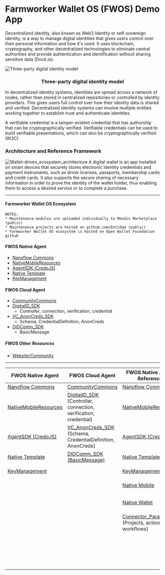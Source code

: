 # Farmworker Wallet OS (FWOS) Demo App
Decentralized identity, also known as Web3 Identity or self-sovereign identity, is a way to manage digital identities that gives users control over their personal information and how it's used. It uses blockchain, cryptography, and other decentralized technologies to eliminate central authorities and provide authentication and identification without sharing sensitive data (Dock.io).

![Three-party digital identity model](https://github.com/Entidad/fwos-demo-app/assets/87044489/5b6a8c9c-79b2-4aa4-b68c-4008c8e6b2a4)
### <center>Three-party digital identity model</center>

In decentralized identity systems, identities are spread across a network of nodes, rather than stored in centralized repositories or controlled by identity providers. This gives users full control over how their identity data is shared and verified.
Decentralized identity systems can involve multiple entities working together to establish trust and authenticate identities. 

A verifiable credential is a tamper-evident credential that has authorship that can be cryptographically verified. Verifiable credentials can be used to build verifiable presentations, which can also be cryptographically verified (W3C).

### Architecture and Reference Framework
![Wallet-driven_ecosystem_architecture](https://github.com/Entidad/fwos-demo-app/assets/87044489/a049327d-809b-4f13-b8fc-3feab3d2e9de)
A digital wallet is an app installed on smart devices that securely stores electronic identity credentials and payment instruments, such as driver licenses, passports, membership cards and credit cards. It also supports the secure sharing of necessary information in order to prove the identity of the wallet holder, thus enabling them to access a desired service or to complete a purchase.

---
#### Farmworker Wallet OS Ecosystem

~~~
NOTES:
* Maintenance modules are uploaded individually to Mendix Marketplace (public)
* Maintenance projects are hosted on github.com/Entidad (public)
* Farmworker Wallet OS ecosystem is hosted on Open Wallet Foundation github
~~~

#### FWOS Native Agent
* [Nanoflow Commons](https://marketplace.mendix.com/link/component/109515)
* [NativeMobileResources](https://marketplace.mendix.com/link/component/109513)
* [AgentSDK (CredoJS)](FWOSNativeCore/Agent_SDK)
* [Native Template](FWOS_Native_Template/Native_Template)
* [KeyManagement](KeyManagement)
  
#### FWOS Cloud Agent
* [CommunityCommons](https://marketplace.mendix.com/link/component/170)
* [DigitalID_SDK](FWOS_Cloud_Agent_Core/DigitalID_SDK)
  * Controller, connection, verification, credential
* [VC_AnonCreds_SDK](FWOS_Cloud_Agent_Core/VCAnonCreds_SDK)
  * Schema, CredentialDefinition, AnonCreds
* [DIDComm_SDK](FWOS_Cloud_Agent_DIDComm/DIDComm_SDK)
  * BasicMessage

##### FWOS Other Resources
* [Website/Community](Website/Community)

----

| FWOS Native Agent | FWOS Cloud Agent | FWOS Native Agent Reference | FWOS Cloud Agent Reference| FWOS Other Resources |
| ------------- |-------------|-----|-----|------|
| [Nanoflow Commons](https://marketplace.mendix.com/link/component/109515) | [CommunityCommons](https://marketplace.mendix.com/link/component/170) | [Nanoflow Commons](https://marketplace.mendix.com/link/component/109515) | [CommunityCommons](https://marketplace.mendix.com/link/component/170)| [Website/Community](Website/Community) |
| [NativeMobileResources](https://marketplace.mendix.com/link/component/109513) | [DigitalID_SDK](FWOS_Cloud_Agent_Core/DigitalID_SDK) (Controller, connection, verification, credential)| [NativeMobileResources](https://marketplace.mendix.com/link/component/109513) |[DigitalID_SDK](FWOS_Cloud_Agent_Core/DigitalID_SDK) (Controller, connection, verification, credential)|
| [AgentSDK (CredoJS)](FWOSNativeCore/Agent_SDK)  | [VC_AnonCreds_SDK](FWOS_Cloud_Agent_Core/VCAnonCreds_SDK) (Schema, CredentialDefinition, AnonCreds) | [AgentSDK (CredoJS)](FWOSNativeCore/Agent_SDK) | [VC_AnonCreds_SDK](FWOS_Cloud_Agent_Core/VCAnonCreds_SDK) (Schema, CredentialDefinition, AnonCreds) | 
| [Native Template](FWOS_Native_Template/Native_Template) | [DIDComm_SDK (BasicMessage)](FWOS_Cloud_Agent_DIDComm/DIDComm_SDK) | [Native Template](FWOS_Native_Agent_Reference/Native_Template)| [DIDComm_SDK (BasicMessage)](FWOS_Cloud_Agent_DIDComm/DIDComm_SDK) |
| [KeyManagement](KeyManagement) | | [KeyManagement](KeyManagement) | [DIDComm_MediaSharing (Surveys)](FWOS_Cloud_Agent_DIDComm/DIDComm_MediaSharing) |
| | | [Native Mobile](FWOS_Native_Agent_Reference/Native_Mobile) | [DIDComm_Questionnaire (Surveys)](FWOS_Cloud_Agent_DIDComm/DIDComm_Questionnaire) |
| | | [Native Wallet](FWOS_Native_Agent_Reference/Native_Wallet) | [Connector_Paradym](Paradym/Connector_Paradym) (Projects, actions, workflows) |
| | | [Connector_Paradym](Paradym/Connector_Paradym) (Projects, actions, workflows) | [Pusher]([FWOS_Native_Agent_Reference/Native_Mobile](https://marketplace.mendix.com/link/component/107957)) |
| | | | [Encryption](https://marketplace.mendix.com/link/component/1011) |
| | | | [DigitalID_Implementation](FWOS_Cloud_Agent_Reference/DigitalID_Implementation) (Implementation logic) |
| | | | [DIDComm_Chat](FWOS_Cloud_Agent_Reference/DIDComm_Chat) (Chat layer via basicMessage) |
